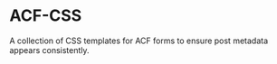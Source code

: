 # ACF-CSS
A collection of CSS templates for ACF forms to ensure post metadata appears consistently.
